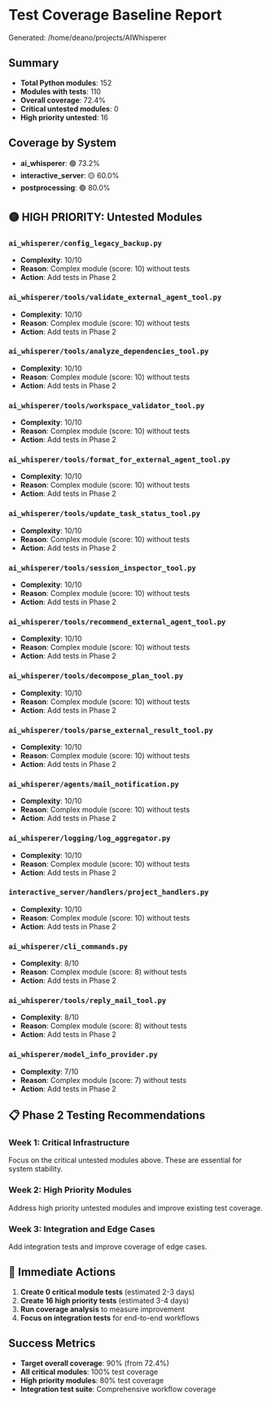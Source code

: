 # Test Coverage Baseline Report

Generated: /home/deano/projects/AIWhisperer

## Summary

- **Total Python modules**: 152
- **Modules with tests**: 110
- **Overall coverage**: 72.4%
- **Critical untested modules**: 0
- **High priority untested**: 16

## Coverage by System

- **ai_whisperer**: 🟢 73.2%
- **interactive_server**: 🟡 60.0%
- **postprocessing**: 🟢 80.0%

## 🟡 HIGH PRIORITY: Untested Modules

### `ai_whisperer/config_legacy_backup.py`
- **Complexity**: 10/10
- **Reason**: Complex module (score: 10) without tests
- **Action**: Add tests in Phase 2

### `ai_whisperer/tools/validate_external_agent_tool.py`
- **Complexity**: 10/10
- **Reason**: Complex module (score: 10) without tests
- **Action**: Add tests in Phase 2

### `ai_whisperer/tools/analyze_dependencies_tool.py`
- **Complexity**: 10/10
- **Reason**: Complex module (score: 10) without tests
- **Action**: Add tests in Phase 2

### `ai_whisperer/tools/workspace_validator_tool.py`
- **Complexity**: 10/10
- **Reason**: Complex module (score: 10) without tests
- **Action**: Add tests in Phase 2

### `ai_whisperer/tools/format_for_external_agent_tool.py`
- **Complexity**: 10/10
- **Reason**: Complex module (score: 10) without tests
- **Action**: Add tests in Phase 2

### `ai_whisperer/tools/update_task_status_tool.py`
- **Complexity**: 10/10
- **Reason**: Complex module (score: 10) without tests
- **Action**: Add tests in Phase 2

### `ai_whisperer/tools/session_inspector_tool.py`
- **Complexity**: 10/10
- **Reason**: Complex module (score: 10) without tests
- **Action**: Add tests in Phase 2

### `ai_whisperer/tools/recommend_external_agent_tool.py`
- **Complexity**: 10/10
- **Reason**: Complex module (score: 10) without tests
- **Action**: Add tests in Phase 2

### `ai_whisperer/tools/decompose_plan_tool.py`
- **Complexity**: 10/10
- **Reason**: Complex module (score: 10) without tests
- **Action**: Add tests in Phase 2

### `ai_whisperer/tools/parse_external_result_tool.py`
- **Complexity**: 10/10
- **Reason**: Complex module (score: 10) without tests
- **Action**: Add tests in Phase 2

### `ai_whisperer/agents/mail_notification.py`
- **Complexity**: 10/10
- **Reason**: Complex module (score: 10) without tests
- **Action**: Add tests in Phase 2

### `ai_whisperer/logging/log_aggregator.py`
- **Complexity**: 10/10
- **Reason**: Complex module (score: 10) without tests
- **Action**: Add tests in Phase 2

### `interactive_server/handlers/project_handlers.py`
- **Complexity**: 10/10
- **Reason**: Complex module (score: 10) without tests
- **Action**: Add tests in Phase 2

### `ai_whisperer/cli_commands.py`
- **Complexity**: 8/10
- **Reason**: Complex module (score: 8) without tests
- **Action**: Add tests in Phase 2

### `ai_whisperer/tools/reply_mail_tool.py`
- **Complexity**: 8/10
- **Reason**: Complex module (score: 8) without tests
- **Action**: Add tests in Phase 2

### `ai_whisperer/model_info_provider.py`
- **Complexity**: 7/10
- **Reason**: Complex module (score: 7) without tests
- **Action**: Add tests in Phase 2

## 📋 Phase 2 Testing Recommendations

### Week 1: Critical Infrastructure
Focus on the critical untested modules above. These are essential for system stability.

### Week 2: High Priority Modules
Address high priority untested modules and improve existing test coverage.

### Week 3: Integration and Edge Cases
Add integration tests and improve coverage of edge cases.

## 🎯 Immediate Actions

1. **Create 0 critical module tests** (estimated 2-3 days)
2. **Create 16 high priority tests** (estimated 3-4 days)
3. **Run coverage analysis** to measure improvement
4. **Focus on integration tests** for end-to-end workflows

## Success Metrics

- **Target overall coverage**: 90% (from 72.4%)
- **All critical modules**: 100% test coverage
- **High priority modules**: 80% test coverage
- **Integration test suite**: Comprehensive workflow coverage
